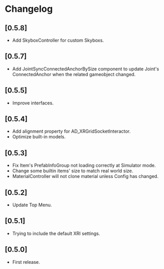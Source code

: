 # Changelog

## [0.5.8]
- Add SkyboxController for custom Skyboxs.

## [0.5.7]
- Add JointSyncConnectedAnchorBySize component to update Joint's ConnectedAnchor when the related gameobject changed.

## [0.5.5]
- Improve interfaces.

## [0.5.4]
- Add alignment property for AD_XRGridSocketInteractor.
- Optimize built-in models.

## [0.5.3]
- Fix Item's PrefabInfoGroup not loading correctly at Simulator mode.
- Change some builtin items' size to match real world size.
- MaterialController will not clone material unless Config has changed.

## [0.5.2]
- Update Top Menu.

## [0.5.1]
- Trying to include the default XRI settings.

## [0.5.0]
- First release.
